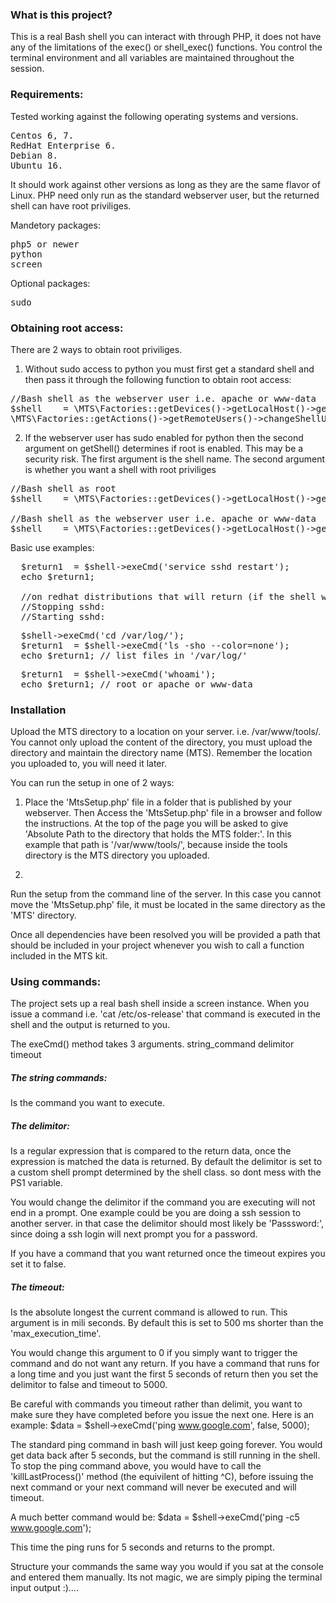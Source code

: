 <h3>What is this project?</h3>

This is a real Bash shell you can interact with through PHP, it does not have any of the limitations of the exec() or shell_exec() functions. You control the terminal environment and all variables are maintained throughout the session.


<h3>Requirements:</h3>
Tested working against the following operating systems and versions.
<pre>
Centos 6, 7.
RedHat Enterprise 6.
Debian 8.
Ubuntu 16.
</pre>

It should work against other versions as long as they are the same flavor of Linux.
PHP need only run as the standard webserver user, but the returned shell can have root priviliges.

Mandetory packages:
<pre>
php5 or newer
python
screen
</pre>

Optional packages:
<pre>
sudo
</pre>

<h3>Obtaining root access:</h3>
There are 2 ways to obtain root priviliges.

1) Without sudo access to python you must first get a standard shell and then pass it through the following function to obtain root access:
<pre>
//Bash shell as the webserver user i.e. apache or www-data
$shell    = \MTS\Factories::getDevices()->getLocalHost()->getShell('bash', false);
\MTS\Factories::getActions()->getRemoteUsers()->changeShellUser($shell, 'root', 'rootPassword');
</pre>

2) If the webserver user has sudo enabled for python then the second argument on getShell() determines if root is enabled. This may be a security risk.
The first argument is the shell name. The second argument is whether you want a shell with root priviliges
<pre>
//Bash shell as root
$shell    = \MTS\Factories::getDevices()->getLocalHost()->getShell('bash', true);

//Bash shell as the webserver user i.e. apache or www-data
$shell    = \MTS\Factories::getDevices()->getLocalHost()->getShell('bash', false); 
</pre>

Basic use examples:

<pre>
  $return1  = $shell->exeCmd('service sshd restart');
  echo $return1;
  
  //on redhat distributions that will return (if the shell was setup as root, as the webserver user would not have priviliges to services):
  //Stopping sshd:                                             [  OK  ]
  //Starting sshd:                                             [  OK  ]
</pre>

<pre>
  $shell->exeCmd('cd /var/log/');
  $return1  = $shell->exeCmd('ls -sho --color=none');
  echo $return1; // list files in '/var/log/'
</pre>

<pre>
  $return1  = $shell->exeCmd('whoami');
  echo $return1; // root or apache or www-data
</pre>

<h3>Installation</h3>

Upload the MTS directory to a location on your server. i.e. /var/www/tools/. 
You cannot only upload the content of the directory, you must upload the directory and maintain the directory name (MTS).
Remember the location you uploaded to, you will need it later.

You can run the setup in one of 2 ways:

1) Place the 'MtsSetup.php' file in a folder that is published by your webserver.
Then Access the 'MtsSetup.php' file in a browser and follow the instructions. 
At the top of the page you will be asked to give 'Absolute Path to the directory that holds the MTS folder:'.
In this example that path is '/var/www/tools/', because inside the tools directory is the MTS directory you uploaded.

2)
Run the setup from the command line of the server.
In this case you cannot move the 'MtsSetup.php' file, it must be located in the same directory as the 'MTS' directory.

Once all dependencies have been resolved you will be provided a path that should be included in your
project whenever you wish to call a function included in the MTS kit.

<h3>Using commands:</h3>
The project sets up a real bash shell inside a screen instance. When you issue a command i.e. 'cat /etc/os-release' that command is executed in the shell and the output is returned to you.

The exeCmd() method takes 3 arguments.
string_command
delimitor
timeout

<h5>The string commands:</h5>
Is the command you want to execute.

<h5>The delimitor:</h5>
Is a regular expression that is compared to the return data, once the expression is matched the data is returned.
By default the delimitor is set to a custom shell prompt determined by the shell class. so dont mess with the PS1 variable.

You would change the delimitor if the command you are executing will not end in a prompt. One example could be you are doing a ssh session to another server.
in that case the delimitor should most likely be 'Passsword:', since doing a ssh login will next prompt you for a password.

If you have a command that you want returned once the timeout expires you set it to false.

<h5>The timeout:</h5>
Is the absolute longest the current command is allowed to run. This argument is in mili seconds.
By default this is set to 500 ms shorter than the 'max_execution_time'.

You would change this argument to 0 if you simply want to trigger the command and do not want any return.
If you have a command that runs for a long time and you just want the first 5 seconds of return then you set the delimitor to false and timeout to 5000.

Be careful with commands you timeout rather than delimit, you want to make sure they have completed before you issue the next one.
Here is an example:
$data  = $shell->exeCmd('ping www.google.com', false, 5000);

The standard ping command in bash will just keep going forever. You would get data back after 5 seconds, but the command is still running in the shell.
To stop the ping command above, you would have to call the 'killLastProcess()' method (the equivilent of hitting ^C), before issuing the next command or your next command will
never be executed and will timeout.

A much better command would be:
$data  = $shell->exeCmd('ping -c5 www.google.com');

This time the ping runs for 5 seconds and returns to the prompt.

Structure your commands the same way you would if you sat at the console and entered them manually. Its not magic, we are simply piping the terminal input output :)....